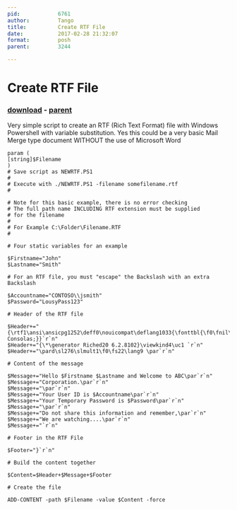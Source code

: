 ```yaml
---
pid:            6761
author:         Tango
title:          Create RTF File 
date:           2017-02-28 21:32:07
format:         posh
parent:         3244

---
```


# Create RTF File 

### [download](//scripts/6761.ps1) - [parent](//scripts/3244.md)

Very simple script to create an RTF (Rich Text Format) file with Windows Powershell with variable substitution.  Yes this could be a very basic Mail Merge type document WITHOUT the use of Microsoft Word	

```posh
param (
[string]$Filename
)
# Save script as NEWRTF.PS1
#
# Execute with ./NEWRTF.PS1 -filename somefilename.rtf
#		

# Note for this basic example, there is no error checking
# The full path name INCLUDING RTF extension must be supplied
# for the filename
#
# For Example C:\Folder\Filename.RTF
#

# Four static variables for an example

$Firstname="John"
$Lastname="Smith"

# For an RTF file, you must "escape" the Backslash with an extra Backslash

$Accountname="CONTOSO\\jsmith"
$Password="LousyPass123"

# Header of the RTF file

$Header+="{\rtf1\ansi\ansicpg1252\deff0\nouicompat\deflang1033{\fonttbl{\f0\fnil\fcharset0 Consolas;}}`r`n"
$Header+="{\*\generator Riched20 6.2.8102}\viewkind4\uc1 `r`n"
$Header+="\pard\sl276\slmult1\f0\fs22\lang9 \par`r`n"

# Content of the message

$Message+="Hello $Firstname $Lastname and Welcome to ABC\par`r`n"
$Message+="Corporation.\par`r`n"
$Message+="\par`r`n"
$Message+="Your User ID is $Accountname\par`r`n"
$Message+="Your Temporary Password is $Password\par`r`n"
$Message+="\par`r`n"
$Message+="Do not share this information and remember,\par`r`n"
$Message+="We are watching....\par`r`n"
$Message+="`r`n"

# Footer in the RTF File

$Footer="}`r`n"

# Build the content together

$Content=$Header+$Message+$Footer

# Create the file

ADD-CONTENT -path $Filename -value $Content -force
```
